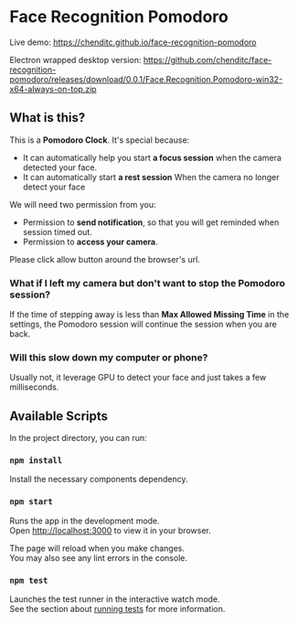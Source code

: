 # Face Recognition Pomodoro

Live demo: https://chenditc.github.io/face-recognition-pomodoro

Electron wrapped desktop version: https://github.com/chenditc/face-recognition-pomodoro/releases/download/0.0.1/Face.Recognition.Pomodoro-win32-x64-always-on-top.zip

## What is this?

This is a **Pomodoro Clock**. It's special because:

- It can automatically help you start **a focus session** when the camera detected your face.
- It can automatically start **a rest session** When the camera no longer detect your face 

We will need two permission from you:
- Permission to **send notification**, so that you will get reminded when session timed out.
- Permission to **access your camera**.

Please click allow button around the browser's url.

### What if I left my camera but don't want to stop the Pomodoro session?

If the time of stepping away is less than **Max Allowed Missing Time**
in the settings, the Pomodoro session will continue the session when you are back.

### Will this slow down my computer or phone?

Usually not, it leverage GPU to detect your face and just takes a few milliseconds.

## Available Scripts

In the project directory, you can run:

### `npm install`

Install the necessary components dependency.

### `npm start`

Runs the app in the development mode.\
Open [http://localhost:3000](http://localhost:3000) to view it in your browser.

The page will reload when you make changes.\
You may also see any lint errors in the console.

### `npm test`

Launches the test runner in the interactive watch mode.\
See the section about [running tests](https://facebook.github.io/create-react-app/docs/running-tests) for more information.
